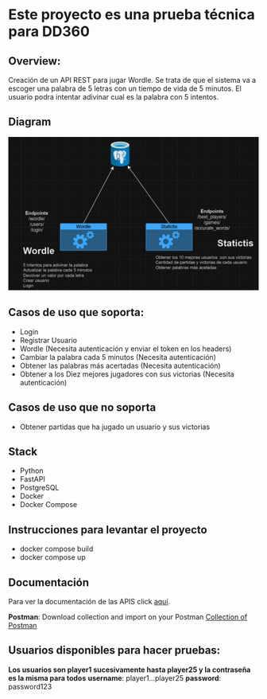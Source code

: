 
# Este proyecto es una prueba técnica para DD360


## Overview:
Creación de un API REST para jugar Wordle.
Se trata de que el sistema va a escoger una palabra de 5 letras con un tiempo de vida de 5 minutos.
El usuario podra intentar adivinar cual es la palabra con 5 intentos.

## Diagram

![Diagram](./docs/diagram.png)

## Casos de uso que soporta:
- Login
- Registrar Usuario
- Wordle (Necesita autenticación y enviar el token en los headers)
- Cambiar la palabra cada 5 minutos (Necesita autenticación)
- Obtener las palabras más acertadas (Necesita autenticación)
- Obtener a los Diez mejores jugadores con sus victorias (Necesita autenticación)

## Casos de uso que no soporta
- Obtener partidas que ha jugado un usuario y sus victorias

## Stack

- Python
- FastAPI
- PostgreSQL
- Docker
- Docker Compose


## Instrucciones para levantar el proyecto

- docker compose build
- docker compose up


## Documentación
Para ver la documentación de las APIS click [aquí](https://github.com/roodrigoroot69/wordle/blob/main/docs/api_documentation.md).


**Postman**:
Download collection and import on your Postman
[Collection of Postman](https://drive.google.com/file/d/1Q4saIRLmZ2V8kc8JAurr8q3kE3siJ0SY/view?usp=sharing)


## Usuarios disponibles para hacer pruebas:
**Los usuarios son player1 sucesivamente hasta player25 y la contraseña es la misma para todos**
**username**: player1...player25
**password**: password123
